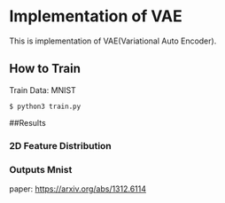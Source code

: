 # Implementation of VAE
This is implementation of VAE(Variational Auto Encoder).

## How to Train
Train Data: MNIST
```shell script
$ python3 train.py
```

##Results 
### 2D Feature Distribution

### Outputs Mnist

paper: https://arxiv.org/abs/1312.6114
